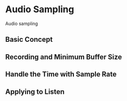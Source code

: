 # Audio Sampling

Audio sampling

## Basic Concept

## Recording and Minimum Buffer Size

## Handle the Time with Sample Rate

## Applying to Listen

